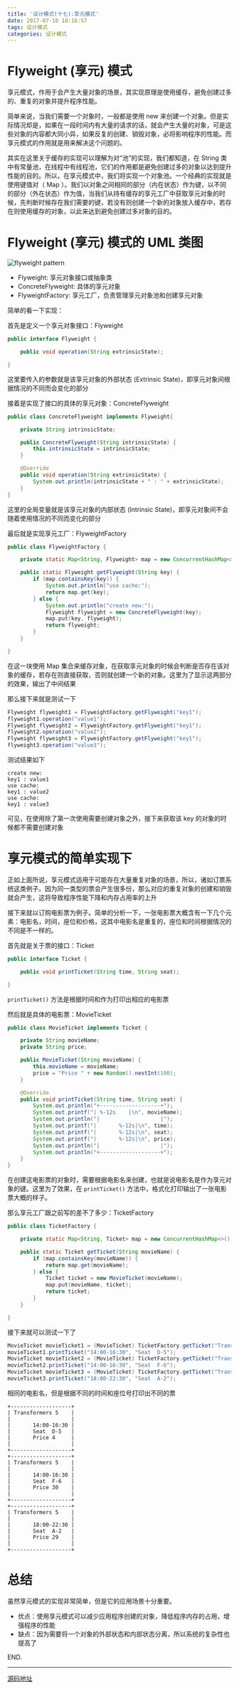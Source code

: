 ```yaml
---
title: '设计模式(十七):享元模式'
date: 2017-07-10 18:16:57
tags: 设计模式
categories: 设计模式
---
```


# Flyweight (享元) 模式

享元模式，作用于会产生大量对象的场景，其实现原理是使用缓存，避免创建过多的、重复的对象并提升程序性能。

简单来说，当我们需要一个对象时，一般都是使用 new 来创建一个对象。但是实际情况却是，如果在一段时间内有大量的请求的话，就会产生大量的对象，可是这些对象的内容都大同小异，如果反复的创建、销毁对象，必将影响程序的性能。而享元模式的作用就是用来解决这个问题的。

<!-- more -->

其实在这里关于缓存的实现可以理解为对“池”的实现，我们都知道，在 String 类中有常量池，在线程中有线程池，它们的作用都是避免创建过多的对象以达到提升性能的目的。所以，在享元模式中，我们将实现一个对象池。一个经典的实现就是使用键值对（ Map ）。我们以对象之间相同的部分（内在状态）作为键，以不同的部分（外在状态）作为值，当我们从持有缓存的享元工厂中获取享元对象的时候，先判断时候存在我们需要的键，若没有则创建一个新的对象放入缓存中，若存在则使用缓存的对象，以此来达到避免创建过多对象的目的。

# Flyweight (享元) 模式的 UML 类图

![flyweight pattern](https://raw.githubusercontent.com/InnoFang/DesignPatterns/master/uml/flyweight.png)

+ Flyweight: 享元对象接口或抽象类
+ ConcreteFlyweight: 具体的享元对象
+ FlyweightFactory: 享元工厂，负责管理享元对象池和创建享元对象

简单的看一下实现：

首先是定义一个享元对象接口：Flyweight
```java
public interface Flyweight {

    public void operation(String extrinsicState);

}
```

这里要传入的参数就是该享元对象的外部状态 (Extrinsic State)，即享元对象间根据情况的不同而会变化的部分

接着是实现了接口的具体的享元对象：ConcreteFlyweight
```java
public class ConcreteFlyweight implements Flyweight{

    private String intrinsicState;

    public ConcreteFlyweight(String intrinsicState) {
        this.intrinsicState = intrinsicState;
    }

    @Override
    public void operation(String extrinsicState) {
        System.out.println(intrinsicState + " : " + extrinsicState);
    }
}
```

这里的全局变量就是该享元对象的内部状态 (Intrinsic State)，即享元对象间不会随着使用情况的不同而变化的部分

最后就是实现享元工厂：FlyweightFactory
```java
public class FlyweightFactory {

    private static Map<String, Flyweight> map = new ConcurrentHashMap<>();

    public static Flyweight getFlyweight(String key) {
        if (map.containsKey(key)) {
            System.out.println("use cache:");
            return map.get(key);
        } else {
            System.out.println("create new:");
            Flyweight flyweight = new ConcreteFlyweight(key);
            map.put(key, flyweight);
            return flyweight;
        }
    }

}
```

在这一块使用 Map 集合来缓存对象，在获取享元对象的时候会判断是否存在该对象的缓存，若存在则直接获取，否则就创建一个新的对象。这里为了显示这两部分的效果，输出了中间结果

那么接下来就是测试一下
```java
Flyweight flyweight1 = FlyweightFactory.getFlyweight("key1");
flyweight1.operation("value1");
Flyweight flyweight2 = FlyweightFactory.getFlyweight("key1");
flyweight2.operation("value2");
Flyweight flyweight3 = FlyweightFactory.getFlyweight("key1");
flyweight3.operation("value3");
```

测试结果如下
```console
create new:
key1 : value1
use cache:
key1 : value2
use cache:
key1 : value3
```

可见，在使用除了第一次使用需要创建对象之外，接下来获取该 key 的对象的时候都不需要创建对象

# 享元模式的简单实现下

正如上面所说，享元模式适用于可能存在大量重复对象的场景，所以，诸如订票系统这类例子。因为同一类型的票会产生很多份，那么对应的重复对象的创建和销毁就会产生，这将导致程序性能下降和内存占用率的上升

接下来就以订购电影票为例子。简单的分析一下，一张电影票大概含有一下几个元素：电影名，时间，座位和价格，这其中电影名是重复的，座位和时间根据情况的不同是不一样的。

首先就是关于票的接口：Ticket
```java
public interface Ticket {

    public void printTicket(String time, String seat);

}
```
`printTicket()` 方法是根据时间和作为打印出相应的电影票


然后就是具体的电影票：MovieTicket
```java
public class MovieTicket implements Ticket {

    private String movieName;
    private String price;

    public MovieTicket(String movieName) {
        this.movieName = movieName;
        price = "Price " + new Random().nextInt(100);
    }

    @Override
    public void printTicket(String time, String seat) {
        System.out.println("+-------------------+");
        System.out.printf("| %-12s    |\n", movieName);
        System.out.println("|                   |");
        System.out.printf("|       %-12s|\n", time);
        System.out.printf("|       %-12s|\n", seat);
        System.out.printf("|       %-12s|\n", price);
        System.out.println("|                   |");
        System.out.println("+-------------------+");
    }
}
```
在创建这电影票的对象时，需要根据电影名来创建，也就是说电影名是作为享元对象的键。这里为了效果，在 `printTicket()` 方法中，格式化打印输出了一张电影票大概的样子。

那么享元工厂跟之前写的差不了多少：TicketFactory
```java
public class TicketFactory {

    private static Map<String, Ticket> map = new ConcurrentHashMap<>();

    public static Ticket getTicket(String movieName) {
        if (map.containsKey(movieName)) {
            return map.get(movieName);
        } else {
            Ticket ticket = new MovieTicket(movieName);
            map.put(movieName, ticket);
            return ticket;
        }
    }

}
```

接下来就可以测试一下了
```java
MovieTicket movieTicket1 = (MovieTicket) TicketFactory.getTicket("Transformers 5");
movieTicket1.printTicket("14:00-16:30", "Seat  D-5");
MovieTicket movieTicket2 = (MovieTicket) TicketFactory.getTicket("Transformers 5");
movieTicket2.printTicket("14:00-16:30", "Seat  F-6");
MovieTicket movieTicket3 = (MovieTicket) TicketFactory.getTicket("Transformers 5");
movieTicket3.printTicket("18:00-22:30", "Seat  A-2");
```


相同的电影名，但是根据不同的时间和座位号打印出不同的票
```console
+-------------------+
| Transformers 5    |
|                   |
|       14:00-16:30 |
|       Seat  D-5   |
|       Price 4     |
|                   |
+-------------------+
+-------------------+
| Transformers 5    |
|                   |
|       14:00-16:30 |
|       Seat  F-6   |
|       Price 30    |
|                   |
+-------------------+
+-------------------+
| Transformers 5    |
|                   |
|       18:00-22:30 |
|       Seat  A-2   |
|       Price 29    |
|                   |
+-------------------+
```

# 总结

 虽然享元模式的实现非常简单，但是它的应用场景十分重要。

  + 优点：使用享元模式可以减少应用程序创建的对象，降低程序内存的占用，增强程序的性能
  + 缺点：因为需要将一个对象的外部状态和内部状态分离，所以系统的复杂性也提高了

END.

------

[源码地址](hhttps://github.com/InnoFang/DesignPatterns/tree/master/src/io/innofang/flyweight)